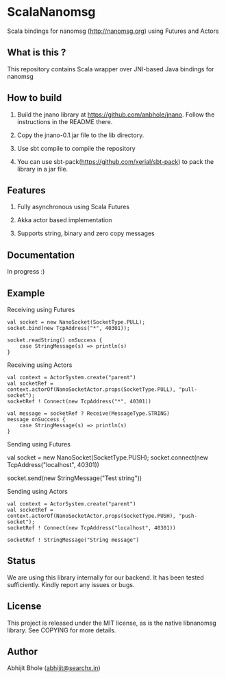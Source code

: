 ScalaNanomsg
===============

Scala bindings for nanomsg (http://nanomsg.org) using Futures and Actors

What is this ?
---------------

This repository contains Scala wrapper over JNI-based Java bindings
for nanomsg

How to build
-------------

1. Build the jnano library at https://github.com/anbhole/jnano. Follow the
   instructions in the README there.

2. Copy the jnano-0.1.jar file to the lib directory.

3. Use sbt compile to compile the repository

4. You can use sbt-pack(https://github.com/xerial/sbt-pack) to pack the library
   in a jar file.

Features
---------

1. Fully asynchronous using Scala Futures

2. Akka actor based implementation

3. Supports string, binary and zero copy messages

Documentation
-------------

In progress :)

Example
---------

Receiving using Futures

	val socket = new NanoSocket(SocketType.PULL);
	socket.bind(new TcpAddress("*", 40301));

	socket.readString() onSuccess {
		case StringMessage(s) => println(s)
	}


Receiving using Actors

	val context = ActorSystem.create("parent")
	val socketRef = context.actorOf(NanoSocketActor.props(SocketType.PULL), "pull-socket");
	socketRef ! Connect(new TcpAddress("*", 40301))

	val message = socketRef ? Receive(MessageType.STRING)
	message onSuccess {
		case StringMessage(s) => println(s)
	}

Sending using Futures

  val socket = new NanoSocket(SocketType.PUSH);
  socket.connect(new TcpAddress("localhost", 40301))

  socket.send(new StringMessage("Test string"))

Sending using Actors

	val context = ActorSystem.create("parent")
	val socketRef = context.actorOf(NanoSocketActor.props(SocketType.PUSH), "push-socket");
	socketRef ! Connect(new TcpAddress("localhost", 40301))

	socketRef ! StringMessage("String message")


Status
--------

We are using this library internally for our backend. It has been tested sufficiently.
Kindly report any issues or bugs.

License
-------

This project is released under the MIT license, as is the native
libnanomsg library.  See COPYING for more details.

Author
------

Abhijit Bhole (abhijit@searchx.in)


[1]: http://nanomsg.org/                          "nanomsg"
[2]: https://github.com/anbhole/jnano             "jnano library"